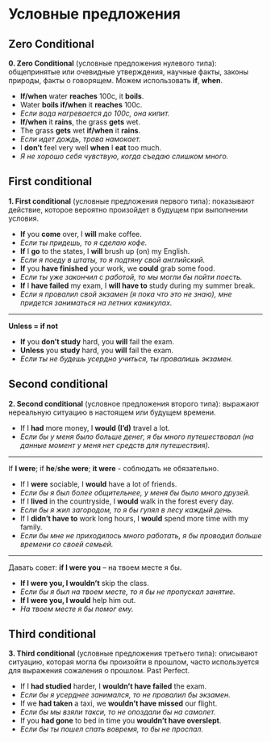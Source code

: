 # Условные предложения
## Zero Conditional
__0. Zero Conditional__ (условные предложения нулевого типа): общепринятые или очевидные утверждения, научные факты, законы природы, факты о говорящем. Можем использовать __if__, __when__.
- __If/when__ water __reaches__ 100c, it __boils__.
- Water __boils if/when__ it __reaches__ 100c.
- *Если вода нагревается до 100с, она кипит.*
- __If/when__ it __rains__, the grass __gets__ wet.
- The grass __gets__ wet __if/when__ it __rains__.
- *Если идет дождь, трава намокает.*
- I __don’t__ feel very well __when__ I __eat__ too much.
- *Я не хорошо себя чувствую, когда съедаю слишком много.*

## First conditional
__1. First conditional__ (условные предложения первого типа): показывают действие, которое вероятно произойдет в будущем при выполнении условия.
- __If__ you __come__ over, I __will__ make coffee.
- *Если ты придешь, то я сделаю кофе.*
- __If__ I __go__ to the states, I __will__ brush up (on) my English.
- *Если я поеду в штаты, то я подтяну свой английский.*
- __If__ you __have finished__ your work, we __could__ grab some food.
- *Если ты уже закончил с работой, то мы могли бы пойти поесть.*
- __If__ I __have failed__ my exam, I __will have to__ study during my summer break.
- *Если я провалил свой экзамен (я пока что это не знаю), мне придется заниматься на летних каникулах.*

---
__Unless = if not__
- __If__ you __don’t study__ hard, you __will__ fail the exam.
- __Unless__ you __study__ hard, you __will__ fail the exam.
- *Если ты не будешь усердно учиться, ты провалишь экзамен.*

## Second conditional
__2. Second conditional__ (условное предложения второго типа): выражают нереальную ситуацию в настоящем или будущем времени.
- If I __had__ more money, I __would (I’d)__ travel a lot.
- *Если бы у меня было больше денег, я бы много путешествовал (на данные момент у меня нет средств для путешествия).*

---
If __I were__; if __he__/__she were__; __it were__ - соблюдать не обязательно.
- If I __were__ sociable, I __would__ have a lot of friends.
- *Если бы я был более общительнее, у меня бы было много друзей.*
- If I __lived__ in the countryside, I __would__ walk in the forest every day.
- *Если бы я жил загородом, то я бы гулял в лесу каждый день.*
- If I __didn’t have to__ work long hours, I __would__ spend more time with my family.
- *Если бы мне не приходилось много работать, я бы проводил больше времени со своей семьей.*

---
Давать совет: __if I were you__ – на твоем месте я бы.
- __If I were you, I wouldn’t__ skip the class.
- *Если бы я был на твоем месте, то я бы не пропускал занятие.*
- __If I were you, I would__ help him out.
- *На твоем месте я бы помог ему.*

## Third conditional
__3. Third conditional__ (условные предложения третьего типа): описывают ситуацию, которая могла бы произойти в прошлом, часто используется для выражения сожаления о прошлом. Past Perfect.
- If I __had studied__ harder, I __wouldn’t have failed__ the exam.
- *Если бы я усерднее занимался, то не провалил бы экзамен.*
- If we __had taken__ a taxi, we __wouldn’t have missed__ our flight.
- *Если бы мы взяли такси, то не опоздали бы на самолет.*
- If you __had gone__ to bed in time you __wouldn’t have overslept__.
- *Если бы ты пошел спать вовремя, то бы не проспал.*